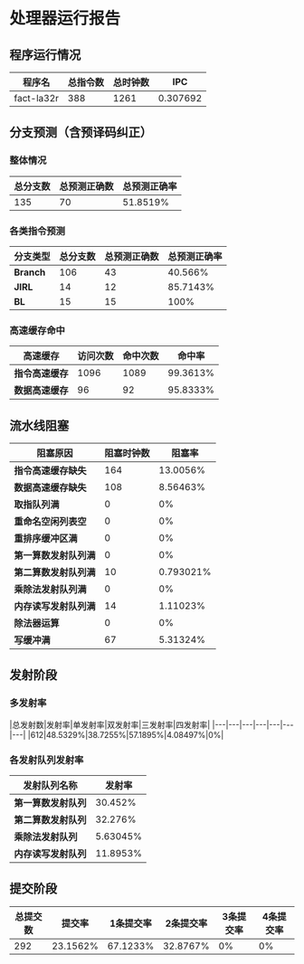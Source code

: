 # 处理器运行报告
## 程序运行情况
|程序名|总指令数|总时钟数|IPC|
|---|---|---|---|
|fact-la32r|388|1261|0.307692|

## 分支预测（含预译码纠正）
### 整体情况
|总分支数|总预测正确数|总预测正确率|
|---|---|---|
|135|70|51.8519%|

### 各类指令预测
|分支类型|总分支数|总预测正确数|总预测正确率|
|---|---|---|---|
|**Branch**| 106 | 43 | 40.566%|
|**JIRL**| 14 | 12 | 85.7143%|
|**BL**| 15 | 15 | 100%|

### 高速缓存命中
|高速缓存|访问次数|命中次数|命中率|
|---|---|---|---|
|**指令高速缓存**| 1096 | 1089 | 99.3613%|
|**数据高速缓存**| 96 | 92 | 95.8333%|
## 流水线阻塞
|阻塞原因|阻塞时钟数|阻塞率|
|---|---|---|
|**指令高速缓存缺失**| 164 | 13.0056%|
|**数据高速缓存缺失**| 108 | 8.56463%|
|**取指队列满**| 0 | 0%|
|**重命名空闲列表空**|0 | 0%|
|**重排序缓冲区满**|0 | 0%|
|**第一算数发射队列满**|0 | 0%|
|**第二算数发射队列满**|10 | 0.793021%|
|**乘除法发射队列满**|0 | 0%|
|**内存读写发射队列满**|14 | 1.11023%|
|**除法器运算**|0 | 0%|
|**写缓冲满**|67 | 5.31324%|

## 发射阶段
### 多发射率
|总发射数|发射率|单发射率|双发射率|三发射率|四发射率|
|---|---|---|---|---|---|---|
|612|48.5329%|38.7255%|57.1895%|4.08497%|0%|

### 各发射队列发射率
|发射队列名称|发射率|
|---|---|
|**第一算数发射队列**|30.452%|
|**第二算数发射队列**|32.276%|
|**乘除法发射队列**|5.63045%|
|**内存读写发射队列**|11.8953%|

## 提交阶段
|总提交数|提交率|1条提交率|2条提交率|3条提交率|4条提交率|
|---|---|---|---|---|---|
|292|23.1562%|67.1233%|32.8767%|0%|0%|
